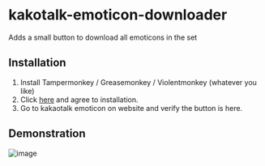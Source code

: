 # kakotalk-emoticon-downloader
Adds a small button to download all emoticons in the set

## Installation

1. Install Tampermonkey / Greasemonkey / Violentmonkey (whatever you like)
2. Click [here](https://github.com/LMNYX/kakaotalk-emoticon-downloader/raw/main/kakaoyoink.user.js) and agree to installation.
3. Go to kakaotalk emoticon on website and verify the button is here.

## Demonstration

![image](https://github.com/LMNYX/kakaotalk-emoticon-downloader/assets/13962537/744c2780-281a-4d32-8ed6-6a5d56397b0d)
